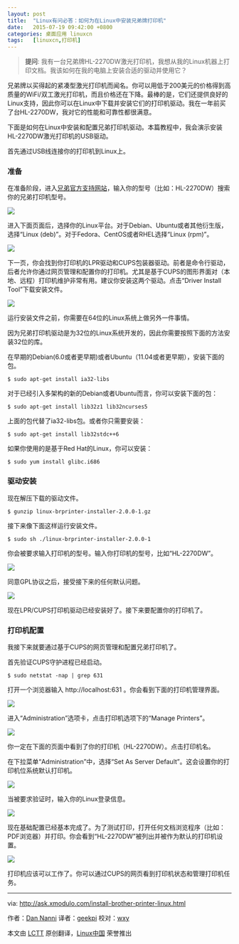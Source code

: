 ```yaml
---
layout: post
title:	"Linux有问必答：如何为在Linux中安装兄弟牌打印机"
date:	2015-07-19 09:42:00 +0800 
categories:	桌面应用 linuxcn 
tags:	[linuxcn,打印机]
---
```




> 
> **提问**: 我有一台兄弟牌HL-2270DW激光打印机，我想从我的Linux机器上打印文档。我该如何在我的电脑上安装合适的驱动并使用它？
> 
> 
> 


兄弟牌以买得起的紧凑型激光打印机而闻名。你可以用低于200美元的价格得到高质量的WiFi/双工激光打印机，而且价格还在下降。最棒的是，它们还提供良好的Linux支持，因此你可以在Linux中下载并安装它们的打印机驱动。我在一年前买了台HL-2270DW，我对它的性能和可靠性都很满意。


下面是如何在Linux中安装和配置兄弟打印机驱动。本篇教程中，我会演示安装HL-2270DW激光打印机的USB驱动。


首先通过USB线连接你的打印机到Linux上。


### 准备


在准备阶段，进入[兄弟官方支持网站](http://support.brother.com/)，输入你的型号（比如：HL-2270DW）搜索你的兄弟打印机型号。


![](/Asserts/Images/album/201507/18/214416f353d6u1pug21ldu.jpg)


进入下面页面后，选择你的Linux平台。对于Debian、Ubuntu或者其他衍生版，选择“Linux (deb)”。对于Fedora、CentOS或者RHEL选择“Linux (rpm)”。


![](/Asserts/Images/album/201507/18/214418dacjtrtdvjlgtgtg.jpg)


下一页，你会找到你打印机的LPR驱动和CUPS包装器驱动。前者是命令行驱动，后者允许你通过网页管理和配置你的打印机。尤其是基于CUPS的图形界面对（本地、远程）打印机维护非常有用。建议你安装这两个驱动。点击“Driver Install Tool”下载安装文件。


![](/Asserts/Images/album/201507/18/214423le9bq5iwjes1kzag.jpg)


运行安装文件之前，你需要在64位的Linux系统上做另外一件事情。


因为兄弟打印机驱动是为32位的Linux系统开发的，因此你需要按照下面的方法安装32位的库。


在早期的Debian(6.0或者更早期)或者Ubuntu（11.04或者更早期），安装下面的包。



```
$ sudo apt-get install ia32-libs

```

对于已经引入多架构的新的Debian或者Ubuntu而言，你可以安装下面的包：



```
$ sudo apt-get install lib32z1 lib32ncurses5

```

上面的包代替了ia32-libs包。或者你只需要安装：



```
$ sudo apt-get install lib32stdc++6

```

如果你使用的是基于Red Hat的Linux，你可以安装：



```
$ sudo yum install glibc.i686 

```

### 驱动安装


现在解压下载的驱动文件。



```
$ gunzip linux-brprinter-installer-2.0.0-1.gz

```

接下来像下面这样运行安装文件。



```
$ sudo sh ./linux-brprinter-installer-2.0.0-1

```

你会被要求输入打印机的型号。输入你打印机的型号，比如“HL-2270DW”。


![](/Asserts/Images/album/201507/18/214428ekw9kzdm0vmdkxd9.jpg)


同意GPL协议之后，接受接下来的任何默认问题。


![](/Asserts/Images/album/201507/18/214436p5xd12dxkkr5rr1v.jpg)


现在LPR/CUPS打印机驱动已经安装好了。接下来要配置你的打印机了。


### 打印机配置


我接下来就要通过基于CUPS的网页管理和配置兄弟打印机了。


首先验证CUPS守护进程已经启动。



```
$ sudo netstat -nap | grep 631

```

打开一个浏览器输入 http://localhost:631 。你会看到下面的打印机管理界面。


![](/Asserts/Images/album/201507/18/214441kaes6af4hflh632z.jpg)


进入“Administration”选项卡，点击打印机选项下的“Manage Printers”。


![](/Asserts/Images/album/201507/18/214448dpvz2f8qwikzfqvq.jpg)


你一定在下面的页面中看到了你的打印机（HL-2270DW）。点击打印机名。


在下拉菜单“Administration”中，选择“Set As Server Default”。这会设置你的打印机位系统默认打印机。


![](/Asserts/Images/album/201507/18/214457dcpb4echer0rrpde.jpg)


当被要求验证时，输入你的Linux登录信息。


![](/Asserts/Images/album/201507/18/214502g7adgfqqmtgsszn0.jpg)


现在基础配置已经基本完成了。为了测试打印，打开任何文档浏览程序（比如：PDF浏览器）并打印。你会看到“HL-2270DW”被列出并被作为默认的打印机设置。


![](/Asserts/Images/album/201507/18/214504ux5x9rlrrluwlg9x.jpg)


打印机应该可以工作了。你可以通过CUPS的网页看到打印机状态和管理打印机任务。




---


via: <http://ask.xmodulo.com/install-brother-printer-linux.html>


作者：[Dan Nanni](http://ask.xmodulo.com/author/nanni) 译者：[geekpi](https://github.com/geekpi) 校对：[wxy](https://github.com/wxy)


本文由 [LCTT](https://github.com/LCTT/TranslateProject) 原创翻译，[Linux中国](https://linux.cn/) 荣誉推出
